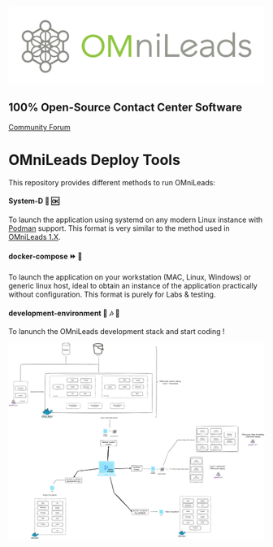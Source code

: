 ![Diagrama deploy tool](./systemd/png/omnileads_logo_1.png)

## 100% Open-Source Contact Center Software

[Community Forum](https://forum.omnileads.net/)

# OMniLeads Deploy Tools

This repository provides different methods to run OMniLeads:

#### System-D :office: :ok:

To launch the application using systemd on any modern Linux instance with [Podman](https://docs.podman.io/en/latest/) support.
This format is very similar to the method used in [OMniLeads 1.X](https://documentacion-omnileads.readthedocs.io/es/develop/install_omlapp.html#about-install-onpremise). 

#### docker-compose :fast_forward:  🐳 

To launch the application on your workstation (MAC, Linux, Windows) or generic linux host, ideal to obtain an instance of
the application practically without configuration. This format is purely for Labs & testing. 

#### development-environment :sunflower: :notes: :dizzy:

To lanunch the OMniLeads development stack and  start coding !  

![Diagrama deploy tool alcance](./systemd/png/deploy-tool-manager.png)